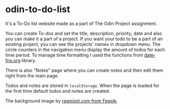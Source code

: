 # odin-to-do-list
It's a To-Do list website made as a part of The Odin Project assignment.

You can create To-dos and set the title, description, priority, date and also you can make it a part of a project.
If you want your todo to be a part of an existing project, you can see the projects' names in dropdown menu.
The circle counters in the navigation menu display the amount of todos for each time period.
To manage time formatting I used the functions from [date-fns.org](https://date-fns.org/) library.

There is also "Notes" page where you can create notes and then edit them right from the main page.

Todos and notes are stored in `localStorage`. When the page is loaded for the first time default todos and notes are created.

The background image by [rawpixel.com from Feepik](https://www.freepik.com/free-photo/brown-wooden-textured-flooring-background_15440929.htm#query=wood%20background&position=33&from_view=keyword&track=ais). 